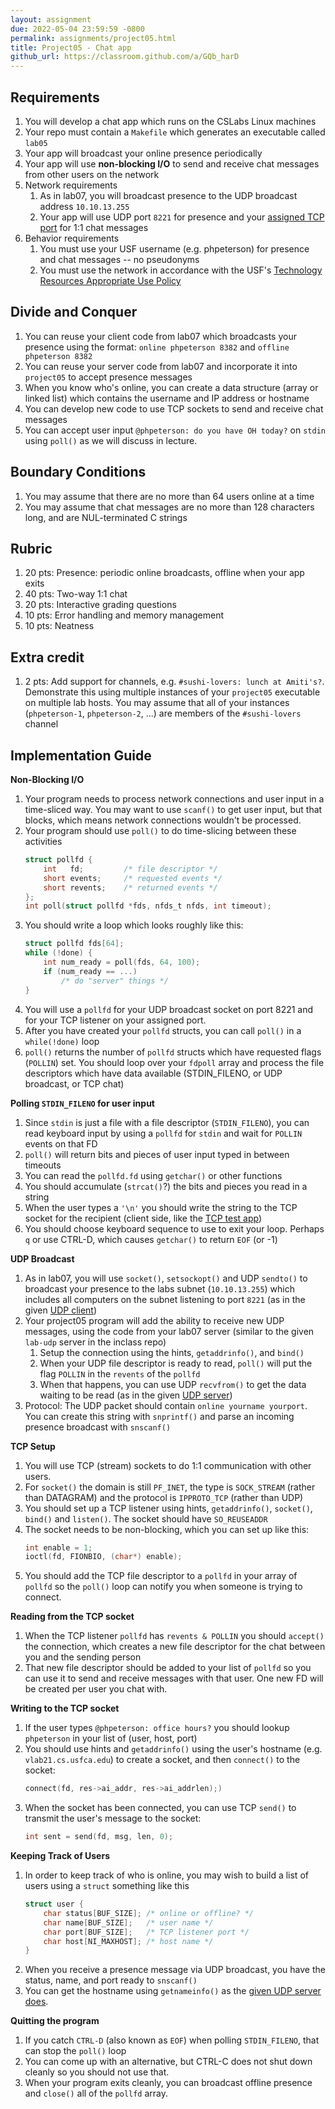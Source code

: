 ```yaml
---
layout: assignment
due: 2022-05-04 23:59:59 -0800
permalink: assignments/project05.html
title: Project05 - Chat app
github_url: https://classroom.github.com/a/GQb_harD
---
```


## Requirements

1. You will develop a chat app which runs on the CSLabs Linux machines
1. Your repo must contain a `Makefile` which generates an executable called `lab05`
1. Your app will broadcast your online presence periodically
1. Your app will use **non-blocking I/O** to send and receive chat messages from other users on the network
1. Network requirements
    1. As in lab07, you will broadcast presence to the UDP broadcast address `10.10.13.255`
    1. Your app will use UDP port `8221` for presence and your [assigned TCP port](https://docs.google.com/spreadsheets/d/1G3YSY2todEFHKsuMHNklqIQPvGDzerM-sDQJ9T4cWMU/edit#gid=1243841982) for 1:1 chat messages
1. Behavior requirements
    1. You must use your USF username (e.g. phpeterson) for presence and chat messages -- no pseudonyms
    1. You must use the network in accordance with the USF's [Technology Resources Appropriate Use Policy](https://usf.service-now.com/usf?id=usf_kb_article&sys_id=49f4ed8b1bc7f890345a0dc8cc4bcb98)

## Divide and Conquer

1. You can reuse your client code from lab07 which broadcasts your presence using the format: `online phpeterson 8382` and `offline phpeterson 8382`
1. You can reuse your server code from lab07 and incorporate it into `project05` to accept presence messages
1. When you know who's online, you can create a data structure (array or linked list) which contains the username and IP address or hostname
1. You can develop new code to use TCP sockets to send and receive chat messages
1. You can accept user input `@phpeterson: do you have OH today?` on `stdin` using `poll()` as we will discuss in lecture.

## Boundary Conditions

1. You may assume that there are no more than 64 users online at a time
1. You may assume that chat messages are no more than 128 characters long, and are NUL-terminated C strings

## Rubric

1. 20 pts: Presence: periodic online broadcasts, offline when your app exits
1. 40 pts: Two-way 1:1 chat
1. 20 pts: Interactive grading questions
1. 10 pts: Error handling and memory management
1. 10 pts: Neatness

## Extra credit

1. 2 pts: Add support for channels, e.g. `#sushi-lovers: lunch at Amiti's?`. Demonstrate this using multiple instances of your `project05` executable on multiple lab hosts. You may assume that all of your instances (`phpeterson-1`, `phpeterson-2`, ...) are members of the `#sushi-lovers` channel

## Implementation Guide

**Non-Blocking I/O**
1. Your program needs to process network connections and user input in a time-sliced way. You may want to use `scanf()` to get user input, but that blocks, which means network connections wouldn't be processed.
1. Your program should use `poll()` to do time-slicing between these activities 
    ```c
    struct pollfd {
        int   fd;         /* file descriptor */
        short events;     /* requested events */
        short revents;    /* returned events */
    };
    int poll(struct pollfd *fds, nfds_t nfds, int timeout);
    ```
1. You should write a loop which looks roughly like this:
    ```c
    struct pollfd fds[64];
    while (!done) {
        int num_ready = poll(fds, 64, 100);
        if (num_ready == ...) 
            /* do "server" things */
    }
    ```
1. You will use a `pollfd` for your UDP broadcast socket on port 8221 and for your TCP listener on your assigned port.
1. After you have created your `pollfd` structs, you can call `poll()` in a `while(!done)` loop
1. `poll()` returns the number of `pollfd` structs which have requested flags (`POLLIN`) set. You should loop over your `fdpoll` array and process the file descriptors which have data available (STDIN_FILENO, or UDP broadcast, or TCP chat)

**Polling `STDIN_FILENO` for user input**
1. Since `stdin` is just a file with a file descriptor (`STDIN_FILENO`), you can read keyboard input by using a `pollfd` for `stdin` and wait for `POLLIN` events on that FD
1. `poll()` will return bits and pieces of user input typed in between timeouts
1. You can read the `pollfd.fd` using `getchar()` or other functions
1. You should accumulate (`strcat()`?) the bits and pieces you read in a string
1. When the user types a `'\n'` you should write the string to the TCP socket for the recipient (client side, like the [TCP test app](https://github.com/cs221-s22/inclass/blob/main/week14/tcp_test/tcp_test.c))
1. You should choose keyboard sequence to use to exit your loop. Perhaps `q` or use CTRL-D, which causes `getchar()` to return `EOF` (or -1)

**UDP Broadcast**
1. As in lab07, you will use `socket()`, `setsockopt()` and UDP `sendto()` to broadcast your presence to the labs subnet (`10.10.13.255`) which includes all computers on the subnet listening to port `8221` (as in the given [UDP client](https://github.com/cs221-s22/inclass/blob/main/week13/lab-udp/client/client.c))
1. Your project05 program will add the ability to receive new UDP messages, using the code from your lab07 server (similar to the given `lab-udp` server in the inclass repo)
    1. Setup the connection using the hints, `getaddrinfo()`, and `bind()`
    1. When your UDP file descriptor is ready to read, `poll()` will put the flag `POLLIN` in the `revents` of the `pollfd`
    1. When that happens, you can use UDP `recvfrom()` to get the data waiting to be read (as in the given [UDP server](https://github.com/cs221-s22/inclass/blob/main/week13/lab-udp/server/server.c))
1. Protocol: The UDP packet should contain `online yourname yourport`. You can create this string with `snprintf()` and parse an incoming presence broadcast with `snscanf()`

**TCP Setup**
1. You will use TCP (stream) sockets to do 1:1 communication with other users. 
1. For `socket()` the domain is still `PF_INET`, the type is `SOCK_STREAM` (rather than DATAGRAM) and the protocol is `IPPROTO_TCP` (rather than UDP)
1. You should set up a TCP listener using hints, `getaddrinfo()`, `socket()`, `bind()` and `listen()`. The socket should have `SO_REUSEADDR` 
1. The socket needs to be non-blocking, which you can set up like this:
    ```c
    int enable = 1;
    ioctl(fd, FIONBIO, (char*) enable);
    ```
1. You should add the TCP file descriptor to a `pollfd` in your array of `pollfd` so the `poll()` loop can notify you when someone is trying to connect.

**Reading from the TCP socket**
1. When the TCP listener `pollfd` has `revents & POLLIN` you should `accept()` the connection, which creates a new file descriptor for the chat between you and the sending person
1. That new file descriptor should be added to your list of `pollfd` so you can use it to send and receive messages with that user. One new FD will be created per user you chat with.

**Writing to the TCP socket**
1. If the user types `@phpeterson: office hours?` you should lookup `phpeterson` in your list of (user, host, port)
1. You should use hints and `getaddrinfo()` using the user's hostname (e.g. `vlab21.cs.usfca.edu`) to create a socket, and then `connect()` to the socket:
    ```c
    connect(fd, res->ai_addr, res->ai_addrlen);)
    ```
1. When the socket has been connected, you can use TCP `send()` to transmit the user's message to the socket:
    ```c
    int sent = send(fd, msg, len, 0);
    ```

**Keeping Track of Users**
1. In order to keep track of who is online, you may wish to build a list of users using a `struct` something like this
    ```c
    struct user {
        char status[BUF_SIZE]; /* online or offline? */
        char name[BUF_SIZE];   /* user name */
        char port[BUF_SIZE];   /* TCP listener port */
        char host[NI_MAXHOST]; /* host name */
    }
    ```
1. When you receive a presence message via UDP broadcast, you have the status, name, and port ready to `snscanf()`
1. You can get the hostname using `getnameinfo()` as the [given UDP server does](https://github.com/cs221-s22/inclass/blob/main/week13/lab-udp/server/server.c#L79).

**Quitting the program**
1. If you catch `CTRL-D` (also known as `EOF`) when polling `STDIN_FILENO`, that can stop the `poll()` loop
1. You can come up with an alternative, but CTRL-C does not shut down cleanly so you should not use that.
1. When your program exits cleanly, you can broadcast offline presence and `close()` all of the `pollfd` array.